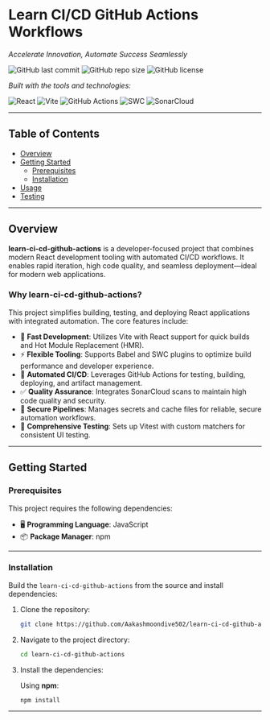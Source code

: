 # Learn CI/CD GitHub Actions Workflows

_Accelerate Innovation, Automate Success Seamlessly_

![GitHub last commit](https://img.shields.io/github/last-commit/Aakashmoondive502/learn-ci-cd-github-actions)
![GitHub repo size](https://img.shields.io/github/repo-size/Aakashmoondive502/learn-ci-cd-github-actions)
![GitHub license](https://img.shields.io/github/license/Aakashmoondive502/learn-ci-cd-github-actions)

_Built with the tools and technologies:_

![React](https://img.shields.io/badge/-React-61DAFB?logo=react&logoColor=white)
![Vite](https://img.shields.io/badge/-Vite-646CFF?logo=vite&logoColor=white)
![GitHub Actions](https://img.shields.io/badge/-GitHub%20Actions-2088FF?logo=githubactions&logoColor=white)
![SWC](https://img.shields.io/badge/-SWC-F7B93E?logo=swc&logoColor=white)
![SonarCloud](https://img.shields.io/badge/-SonarCloud-F3702A?logo=sonarcloud&logoColor=white)

---

## Table of Contents

- [Overview](#overview)
- [Getting Started](#getting-started)
  - [Prerequisites](#prerequisites)
  - [Installation](#installation)
- [Usage](#usage)
- [Testing](#testing)

---

## Overview

**learn-ci-cd-github-actions** is a developer-focused project that combines modern React development tooling with automated CI/CD workflows. It enables rapid iteration, high code quality, and seamless deployment—ideal for modern web applications.

### Why learn-ci-cd-github-actions?

This project simplifies building, testing, and deploying React applications with integrated automation. The core features include:

- 🚀 **Fast Development**: Utilizes Vite with React support for quick builds and Hot Module Replacement (HMR).
- ⚡ **Flexible Tooling**: Supports Babel and SWC plugins to optimize build performance and developer experience.
- 🤖 **Automated CI/CD**: Leverages GitHub Actions for testing, building, deploying, and artifact management.
- ✅ **Quality Assurance**: Integrates SonarCloud scans to maintain high code quality and security.
- 🔐 **Secure Pipelines**: Manages secrets and cache files for reliable, secure automation workflows.
- 🧪 **Comprehensive Testing**: Sets up Vitest with custom matchers for consistent UI testing.

---

## Getting Started

### Prerequisites

This project requires the following dependencies:

- 🖥️ **Programming Language**: JavaScript
- 📦 **Package Manager**: npm

---

### Installation

Build the `learn-ci-cd-github-actions` from the source and install dependencies:

1. Clone the repository:

    ```bash
    git clone https://github.com/Aakashmoondive502/learn-ci-cd-github-actions
    ```

2. Navigate to the project directory:

    ```bash
    cd learn-ci-cd-github-actions
    ```

3. Install the dependencies:

    Using **npm**:

    ```bash
    npm install
    ```

---
